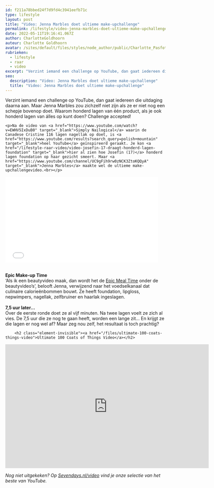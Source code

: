 ```yaml
---
id: f211a78bbed24f7d9fd4c3941eefb71c
type: lifestyle
layout: post
title: "Video: Jenna Marbles doet ultieme make-upchallenge"
permalink: /lifestyle/video-jenna-marbles-doet-ultieme-make-upchallenge/
date: 2022-05-11T19:16:41.067Z
author: CharlotteGoldhoorn
auteur: Charlotte Goldhoorn
avatar: /sites/default/files/styles/node_author/public/Charlotte_PasfotoDSC01555%20EXTRA.jpg?itok=Uh1_j08g
rubrieken:
  - lifestyle
  - raar
  - video
excerpt: "Verzint iemand een challenge op YouTube, dan gaat iedereen die uitdaging daarna aan. Maar Jenna Marbles zou zichzelf niet zijn als ze er niet nog een schepje bovenop doet. Waarom honderd lagen van één product, als je ook honderd lagen van álles op kunt doen? Challenge accepted!  "
seo:
  description: "Video: Jenna Marbles doet ultieme make-upchallenge"
  title: "Video: Jenna Marbles doet ultieme make-upchallenge"
---
```

Verzint iemand een challenge op YouTube, dan gaat iedereen die uitdaging daarna aan. Maar Jenna Marbles zou zichzelf niet zijn als ze er niet nog een schepje bovenop doet. Waarom honderd lagen van één product, als je ook honderd lagen van álles op kunt doen? Challenge accepted!  

    <p>Na de video van <a href="https://www.youtube.com/watch?v=EWHV5IxDuB0" target="_blank">Simply Nailogical</a> waarin de Canadese Cristine 116 lagen nagellak op doet, is <a href="https://www.youtube.com/results?search_query=polish+mountain" target="_blank">heel YouTube</a> geïnspireerd geraakt. Je kon <a href="/lifestyle-raar-video/video-josefin-17-draagt-honderd-lagen-foundation" target="_blank">hier al zien hoe Josefin (17)</a> honderd lagen foundation op haar gezicht smeert. Maar <a href="https://www.youtube.com/channel/UC9gFih9rw0zNCK3ZtoKQQyA" target="_blank">Jenna Marbles</a> maakte wel de ultieme make-upchallengevideo.<br></p>
<iframe frameborder="0" height="270" scrolling="no" src="//gifs.com/embed/ultimate-100-coats-of-things-video-YEwMWW" width="480"></iframe><p><br><strong>Epic Make-up Time</strong><br>‘Als ik een beautyvideo maak, dan wordt het de <a href="https://www.youtube.com/user/EpicMealTime" target="_blank">Epic Meal Time</a> onder de beautyvideo’s’, belooft Jenna, verwijzend naar het voedselkanaal dat culinaire calorieënbommen bouwt. Ze heeft foundation, lipgloss, nepwimpers, nagellak, zelfbruiner en haarlak ingeslagen.<br><br><strong>7,5 uur later…</strong><br>Over de eerste ronde doet ze al vijf minuten. Na twee lagen voelt ze zich al vies. De 7,5 uur die ze nog te gaan heeft, worden een lange zit… En krijgt ze die lagen er nog wel af? Maar zeg nou zelf, het resultaat is toch prachtig?</p>
<p><div class="media media-element-container media-default"><div id="file-20769" class="file file-video file-video-youtube">

        <h2 class="element-invisible"><a href="/files/ultimate-100-coats-things-video">Ultimate 100 Coats of Things Video</a></h2>
    
  
  <div class="content">
    <div class="media-youtube-video media-element file-default media-youtube-1">
  <iframe class="media-youtube-player" width="640" height="390" title="Ultimate 100 Coats of Things Video" src="https://www.youtube.com/embed/hsFLMjlgR_o?wmode=opaque&controls=" name="Ultimate 100 Coats of Things Video" frameborder="0" allowfullscreen="">Video van Ultimate 100 Coats of Things Video</iframe>
</div>
  </div>

  
</div>
</div>
<p><em>Nog niet uitgekeken? Op <a href="/video">Sevendays.nl/video</a> vind je onze selectie van het beste van YouTube.</em></p>  
